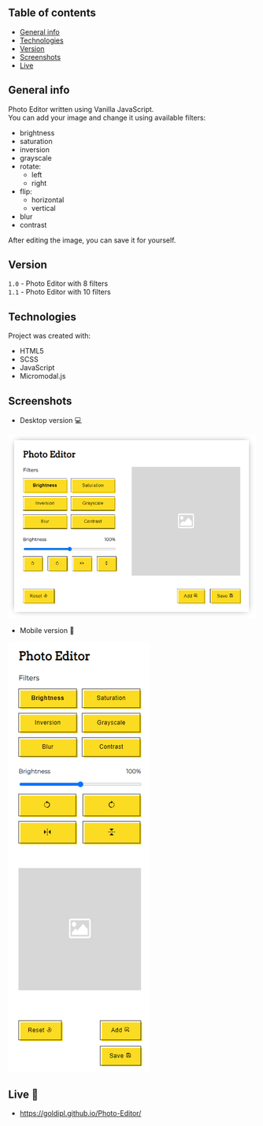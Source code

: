 ## Table of contents
* [General info](#general-info)
* [Technologies](#technologies)
* [Version](#version)
* [Screenshots](#screenshots)
* [Live](#live-star2)

## General info
Photo Editor written using Vanilla JavaScript.    
You can add your image and change it using available filters:
* brightness
* saturation
* inversion
* grayscale
* rotate:
    * left
    * right
* flip:
    * horizontal
    * vertical
* blur  
* contrast  

After editing the image, you can save it for yourself.

## Version
`1.0` - Photo Editor with 8 filters  
`1.1` - Photo Editor with 10 filters

## Technologies
Project was created with:
* HTML5
* SCSS
* JavaScript
* Micromodal.js

## Screenshots
* Desktop version :computer:     

![screenshot](./img/screenshot_desktop.png)

* Mobile version :iphone:   

![screenshot](./img/screenshot_mobile.png)

## Live :star2:
* https://goldipl.github.io/Photo-Editor/